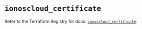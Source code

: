 # `ionoscloud_certificate`

Refer to the Terraform Registry for docs: [`ionoscloud_certificate`](https://registry.terraform.io/providers/ionos-cloud/ionoscloud/6.4.15/docs/resources/certificate).
